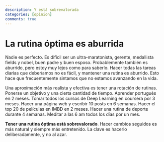 ```yaml
---
description: Y está sobrevalorada
categories: [opinion]
comments: true
---
```


# La rutina óptima es aburrida

Nadie es perfecto. Es difícil ser un ultra-maratonista, gerente, medallista fields y nobel, buen padre y buen esposo. Probablemente también es aburrido, pero estoy muy lejos como para saberlo. Hacer todas las tareas diarias que deberíamos no es fácil, y mantener una rutina es aburrido. Esto hace que frecuentemente sintamos que no estamos avanzando en la vida.

Una aproximación más realista y efectiva es tener una rotación de rutinas. Ponerse un objetivo y una cierta cantidad de tiempo. Aprender portugués en 2 meses. Tomar todos los cursos de Deep Learning en coursera por 3 meses. Hacer una página web y escribir 10 posts en 6 semanas. Hacer el top 20 de películas en IMBD en 2 meses. Hacer una rutina de deporte durante 4 semanas. Meditar a las 6 am todos los días por un mes. 

**Tener una rutina óptima está sobrevalorado**. Hacer cambios seguidos es más natural y siempre más entretenido. La clave es hacerlo deliberadamente, y no al azar.